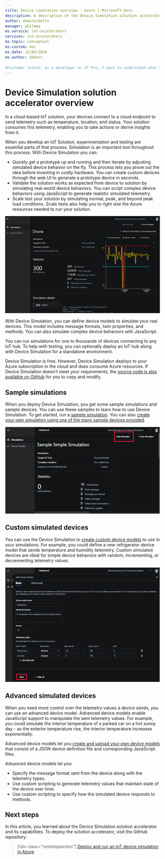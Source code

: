 ```yaml
---
title: Device simulation overview - Azure | Microsoft Docs
description: A description of the Device Simulation solution accelerator and its capabilities.
author: dominicbetts
manager: philmea
ms.service: iot-accelerators
services: iot-accelerators
ms.topic: conceptual
ms.custom: mvc
ms.date: 12/03/2018
ms.author: dobett

#Customer intent: As a developer or IT Pro, I want to understand what the Device Simulation solution accelerator is so that I can understand if it can help me test my IoT solution.
---
```


# Device Simulation solution accelerator overview

In a cloud-based IoT solution, your devices connect to a cloud endpoint to send telemetry such as temperature, location, and status. Your solution consumes this telemetry, enabling you to take actions or derive insights from it.

When you develop an IoT Solution, experimentation and testing are essential parts of that process. Simulation is an important tool throughout this process. With Device Simulation you can:

* Quickly get a prototype up and running and then iterate by adjusting simulated device behavior on the fly. This process lets you prove out the idea before investing in costly hardware. You can create custom devices through the web UI to generate a prototype device in seconds.
* Validate the solution works as expected from device to solution by simulating real-world device behaviors. You can script complex device behaviors using JavaScript to generate realistic simulated telemetry.
* Scale test your solution by simulating normal, peak, and beyond peak load conditions. Scale tests also help you to right size the Azure resources needed to run your solution.

![Sample drone simulation](media/iot-accelerators-device-simulation-overview/dronesimulation.png)

With Device Simulation, you can define device models to simulate your real devices. This model includes message formats, twin properties, and methods. You can also simulate complex device behaviors with JavaScript.

You can run simulations for one to thousands of devices connecting to any IoT hub. To help with testing, you can optionally deploy an IoT hub along with Device Simulation for a standalone environment.

Device Simulation is free. However, Device Simulation deploys to your Azure subscription in the cloud and does consume Azure resources. If Device Simulation doesn't meet your requirements, the [source code is also available on GitHub](https://github.com/Azure/azure-iot-pcs-device-simulation) for you to copy and modify.

## Sample simulations

When you deploy Device Simulation, you get some sample simulations and sample devices. You can use these samples to learn how to use Device Simulation. To get started, run a [sample simulation](https://github.com/Azure/azure-iot-pcs-device-simulation/blob/master/README.md). You can also [create your own simulation using one of the many sample devices provided](iot-accelerators-device-simulation-create-simulation.md).

![Simulation configuration](media/iot-accelerators-device-simulation-overview/samplesimulation1.png)

## Custom simulated devices

You can use the Device Simulation to [create custom device models](iot-accelerators-device-simulation-create-custom-device.md) to use in your simulations. For example, you could define a new refrigerator device model that sends temperature and humidity telemetry. Custom simulated devices are ideal for simple device behaviors with random, incrementing, or decrementing telemetry values.

![Create device model](media/iot-accelerators-device-simulation-overview/adddevicemodel.png)

## Advanced simulated devices

When you need more control over the telemetry values a device sends, you can use an advanced device model. Advanced device models enable JavaScript support to manipulate the sent telemetry values. For example, you could simulate the interior temperature of a parked car on a hot sunny day - as the exterior temperature rise, the interior temperature increases exponentially.

Advanced device models let you [create and upload your own device models](iot-accelerators-device-simulation-advanced-device.md) that consist of a JSON device definition file and corresponding JavaScript files.

Advanced device models let you:

* Specify the message format sent from the device along with the telemetry types.
* Use custom scripting to generate telemetry values that maintain state of the device over time.
* Use custom scripting to specify how the simulated device responds to methods.

## Next steps

In this article, you learned about the Device Simulation solution accelerator and its capabilities. To deploy the solution accelerator, visit the GitHub repository:

> [!div class="nextstepaction"]
> [Deploy and run an IoT device simulation in Azure](https://github.com/Azure/azure-iot-pcs-device-simulation/blob/master/README.md)
